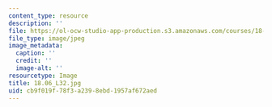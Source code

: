 ```yaml
---
content_type: resource
description: ''
file: https://ol-ocw-studio-app-production.s3.amazonaws.com/courses/18-06-linear-algebra-spring-2010/cb9f019f78f3a2398ebd1957af672aed_18.06_L32.jpg
file_type: image/jpeg
image_metadata:
  caption: ''
  credit: ''
  image-alt: ''
resourcetype: Image
title: 18.06_L32.jpg
uid: cb9f019f-78f3-a239-8ebd-1957af672aed
---
```

